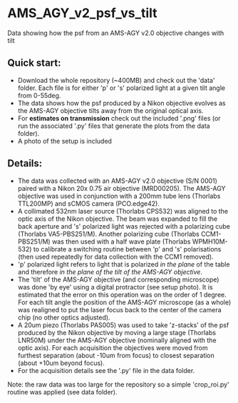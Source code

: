 # AMS_AGY_v2_psf_vs_tilt
Data showing how the psf from an AMS-AGY v2.0 objective changes with tilt
## Quick start:
- Download the whole repository (~400MB) and check out the 'data' folder. Each file is for either 'p' or 's' polarized light at a given tilt angle from 0-55deg.
- The data shows how the psf produced by a Nikon objective evolves as the AMS-AGY objective tilts away from the original optical axis.
- For **estimates on transmission** check out the included '.png' files (or run the associated '.py' files that generate the plots from the data folder).
- A photo of the setup is included
## Details:
- The data was collected with an AMS-AGY v2.0 objective (S/N 0001) paired with a Nikon 20x 0.75 air objective (MRD00205). The AMS-AGY objective was used in conjunction with a 200mm tube lens (Thorlabs TTL200MP) and sCMOS camera (PCO.edge42).
- A collimated 532nm laser source (Thorlabs CPS532) was aligned to the optic axis of the Nikon objective. The beam was expanded to fill the back aperture and 's' polarized light was rejected with a polarizing cube (Thorlabs VA5-PBS251/M). Another polarizing cube (Thorlabs CCM1-PBS251/M) was then used with a half wave plate (Thorlabs WPMH10M-532) to calibrate a switching routine between 'p' and 's' polarisations (then used repeatedly for data collection with the CCM1 removed).
- 'p' polarized light refers to light that is polarized _in the plane_ of the table and therefore _in the plane of the tilt of the AMS-AGY objective_.
- The 'tilt' of the AMS-AGY objective (and corresponding microscope) was done 'by eye' using a digital protractor (see setup photo). It is estimated that the error on this operation was on the order of 1 degree. For each tilt angle the position of the AMS-AGY microscope (as a whole) was realigned to put the laser focus back to the center of the camera chip (no other optics adjusted).
- A 20um piezo (Thorlabs PAS005) was used to take 'z-stacks' of the psf produced by the Nikon objective by moving a large stage (Thorlabs LNR50M) under the AMS-AGY objective (nominally aligned with the optic axis). For each acquisition the objectives were moved from furthest separation (about -10um from focus) to closest separation (about +10um beyond focus).
- For the acquisition details see the '.py' file in the data folder.

Note: the raw data was too large for the repository so a simple 'crop_roi.py' routine was applied (see data folder).
